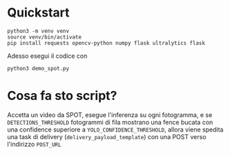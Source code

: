 # Quickstart

    python3 -m venv venv
    source venv/bin/activate
    pip install requests opencv-python numpy flask ultralytics flask

<!-- Non funziona? Prova pip install -r requirements.txt -->

Adesso esegui il codice con

    python3 demo_spot.py

# Cosa fa sto script?

Accetta un video da SPOT, esegue l'inferenza su ogni fotogramma, e se `DETECTIONS_THRESHOLD` fotogrammi di fila mostrano una fence bucata con una confidence superiore a `YOLO_CONFIDENCE_THRESHOLD`, allora viene spedita una task di delivery (`delivery_payload_template`) con una POST verso l'indirizzo `POST_URL`